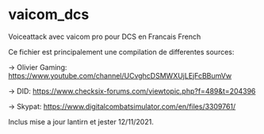 # vaicom_dcs
Voiceattack avec vaicom pro pour DCS en Francais French

Ce fichier est principalement une compilation de differentes sources:

-> Olivier Gaming: https://www.youtube.com/channel/UCvghcDSMWXUjLEjFcBBumVw

-> DID: https://www.checksix-forums.com/viewtopic.php?f=489&t=204396

-> Skypat: https://www.digitalcombatsimulator.com/en/files/3309761/


Inclus mise a jour lantirn et jester 12/11/2021.
